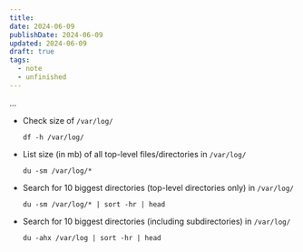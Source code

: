 ```yaml
---
title: 
date: 2024-06-09
publishDate: 2024-06-09
updated: 2024-06-09
draft: true
tags:
  - note
  - unfinished
---
```

 
...

- Check size of `/var/log/`
  ```shell
  df -h /var/log/
  ```
- List size (in mb) of all top-level files/directories in `/var/log/`
  ```shell
  du -sm /var/log/*
  ```
- Search for 10 biggest directories (top-level directories only) in `/var/log/`
  ```shell
  du -sm /var/log/* | sort -hr | head
  ```
- Search for 10 biggest directories (including subdirectories) in `/var/log/`
  ```shell
  du -ahx /var/log | sort -hr | head
  ```
